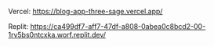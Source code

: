 Vercel:
https://blog-app-three-sage.vercel.app/

Replit: 
https://ca499df7-aff7-47df-a808-0abea0c8bcd2-00-1rv5bs0ntcxka.worf.replit.dev/